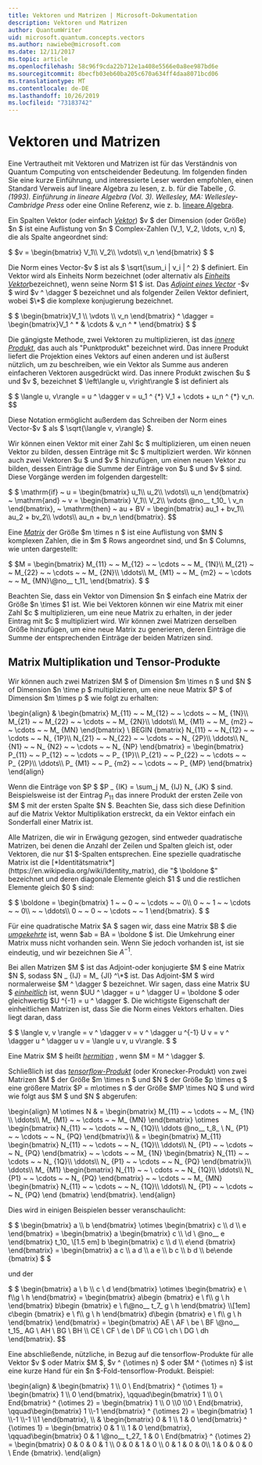 ```yaml
---
title: Vektoren und Matrizen | Microsoft-Dokumentation
description: Vektoren und Matrizen
author: QuantumWriter
uid: microsoft.quantum.concepts.vectors
ms.author: nawiebe@microsoft.com
ms.date: 12/11/2017
ms.topic: article
ms.openlocfilehash: 58c96f9cda22b712e1a408e5566e0a8ee987bd6e
ms.sourcegitcommit: 8becfb03eb60ba205c670a634ff4daa8071bcd06
ms.translationtype: MT
ms.contentlocale: de-DE
ms.lasthandoff: 10/26/2019
ms.locfileid: "73183742"
---
```

# <a name="vectors-and-matrices"></a>Vektoren und Matrizen

Eine Vertrautheit mit Vektoren und Matrizen ist für das Verständnis von Quantum Computing von entscheidender Bedeutung. Im folgenden finden Sie eine kurze Einführung, und interessierte Leser werden empfohlen, einen Standard Verweis auf lineare Algebra zu lesen, z. b. für die Tabelle *, G. (1993). Einführung in lineare Algebra (Vol. 3). Wellesley, MA: Wellesley-Cambridge Press* oder eine Online Referenz, wie z. b. [lineare Algebra](http://joshua.smcvt.edu/linearalgebra/).

Ein Spalten Vektor (oder einfach [*Vektor*](https://en.wikipedia.org/wiki/Vector_(mathematics_and_physics))) $v $ der Dimension (oder Größe) $n $ ist eine Auflistung von $n $ Complex-Zahlen (V_1, V_2, \ldots, v_n) $, die als Spalte angeordnet sind:

$ $v = \begin{bmatrix} V_1\\\\ V_2\\\\ \vdots\\\\ v_n \end{bmatrix} $ $

Die Norm eines Vector-$v $ ist als $ \sqrt{\sum\_i | v\_i | ^ 2} $ definiert. Ein Vektor wird als Einheits Norm bezeichnet (oder alternativ als [*Einheits Vektor*](https://en.wikipedia.org/wiki/Unit_vector)bezeichnet), wenn seine Norm $1 $ ist. Das [*Adjoint eines Vector*](https://en.wikipedia.org/wiki/Adjoint_matrix) -$v $ wird $v ^ \dagger $ bezeichnet und als folgender Zeilen Vektor definiert, wobei $\*$ die komplexe konjugierung bezeichnet.

$ $ \begin{bmatrix}V_1 \\\\ \vdots \\\\ v_n \end{bmatrix} ^ \dagger = \begin{bmatrix}V_1 ^ * & \cdots & v_n ^ * \end{bmatrix} $ $

Die gängigste Methode, zwei Vektoren zu multiplizieren, ist das [*innere Produkt*](https://en.wikipedia.org/wiki/Inner_product_space), das auch als "Punktprodukt" bezeichnet wird.  Das innere Produkt liefert die Projektion eines Vektors auf einen anderen und ist äußerst nützlich, um zu beschreiben, wie ein Vektor als Summe aus anderen einfacheren Vektoren ausgedrückt wird.  Das innere Produkt zwischen $u $ und $v $, bezeichnet $ \left\langle u, v\right\rangle $ ist definiert als

$ $ \langle u, v\rangle = u ^ \dagger v = u\_1 ^ {\*} V_1 + \cdots + u\_n ^ {\*} v\_n.
$$

Diese Notation ermöglicht außerdem das Schreiben der Norm eines Vector-$v $ als $ \sqrt{\langle v, v\rangle} $.

Wir können einen Vektor mit einer Zahl $c $ multiplizieren, um einen neuen Vektor zu bilden, dessen Einträge mit $c $ multipliziert werden. Wir können auch zwei Vektoren $u $ und $v $ hinzufügen, um einen neuen Vektor zu bilden, dessen Einträge die Summe der Einträge von $u $ und $v $ sind. Diese Vorgänge werden im folgenden dargestellt:

$ $ \mathrm{if} ~ u = \begin{bmatrix} u_1\\\\ u_2\\\\ \vdots\\\\ u_n \end{bmatrix} ~ \mathrm{and} ~ v = \begin{bmatrix} V_1\\\\ V_2\\\\ \vdots @no__ t_10_ \\ v_n \end{bmatrix}, ~ \mathrm{then} ~ au + BV = \begin{bmatrix} au_1 + bv_1\\\\ au_2 + bv_2\\\\ \vdots\\\\ au_n + bv_n \end{bmatrix}.
$$

Eine [*Matrix*](https://en.wikipedia.org/wiki/Matrix_(mathematics)) der Größe $m \times n $ ist eine Auflistung von $MN $ komplexen Zahlen, die in $m $ Rows angeordnet sind, und $n $ Columns, wie unten dargestellt:

$ $M = \begin{bmatrix} M_{11} ~ ~ M_{12} ~ ~ \cdots ~ ~ M_ {1N}\\\\ M_{21} ~ ~ M_{22} ~ ~ \cdots ~ ~ M_ {2N}\\\\ \ddots\\\\ M_ {M1} ~ ~ M_ {m2} ~ ~ \cdots ~ ~ M_ {MN}\\@no__ t_11_ \end{bmatrix}. $ $

Beachten Sie, dass ein Vektor von Dimension $n $ einfach eine Matrix der Größe $n \times $1 ist. Wie bei Vektoren können wir eine Matrix mit einer Zahl $c $ multiplizieren, um eine neue Matrix zu erhalten, in der jeder Eintrag mit $c $ multipliziert wird. Wir können zwei Matrizen derselben Größe hinzufügen, um eine neue Matrix zu generieren, deren Einträge die Summe der entsprechenden Einträge der beiden Matrizen sind. 

## <a name="matrix-multiplication-and-tensor-products"></a>Matrix Multiplikation und Tensor-Produkte

Wir können auch zwei Matrizen $M $ of Dimension $m \times n $ und $N $ of Dimension $n \time p $ multiplizieren, um eine neue Matrix $P $ of Dimension $m \times p $ wie folgt zu erhalten:

\begin{align} & \begin{bmatrix} M_{11} ~ ~ M_{12} ~ ~ \cdots ~ ~ M_ {1N}\\\\ M_{21} ~ ~ M_{22} ~ ~ \cdots ~ ~ M_ {2N}\\\\ \ddots\\\\ M_ {M1} ~ ~ M_ {m2} ~ ~ \cdots ~ ~ M_ {MN} \end{bmatrix} \ BEGIN {bmatrix} N_{11} ~ ~ N_{12} ~ ~ \cdots ~ ~ N_ {1P}\\\\ N_{21} ~ ~ N_{22} ~ ~ \cdots ~ ~ N_ {2P}\\\\ \ddots\\\\ N_ {N1} ~ ~ N_ {N2} ~ ~ \cdots ~ ~ N_ {NP} \end{bmatrix} = \begin{bmatrix} P_{11} ~ ~ P_{12} ~ ~ \cdots ~ ~ P_ {1P}\\\\ P_{21} ~ ~ P_{22} ~ ~ \cdots ~ ~ P_ {2P}\\\\ \ddots\\\\ P_ {M1} ~ ~ P_ {m2} ~ ~ \cdots ~ ~ P_ {MP} \end{bmatrix} \end{align}

Wenn die Einträge von $P $ $P _ {IK} = \sum_j M_ {IJ} N_ {JK} $ sind. Beispielsweise ist der Eintrag $P _{11}$ das innere Produkt der ersten Zeile von $M $ mit der ersten Spalte $N $. Beachten Sie, dass sich diese Definition auf die Matrix Vektor Multiplikation erstreckt, da ein Vektor einfach ein Sonderfall einer Matrix ist. 

Alle Matrizen, die wir in Erwägung gezogen, sind entweder quadratische Matrizen, bei denen die Anzahl der Zeilen und Spalten gleich ist, oder Vektoren, die nur $1 $-Spalten entsprechen. Eine spezielle quadratische Matrix ist die [*Identitätsmatrix*](https://en.wikipedia.org/wiki/Identity_matrix), die "$ \boldone $" bezeichnet und deren diagonale Elemente gleich $1 $ und die restlichen Elemente gleich $0 $ sind:

$ $ \boldone = \begin{bmatrix} 1 ~ ~ 0 ~ ~ \cdots ~ ~ 0\\\\ 0 ~ ~ 1 ~ ~ \cdots ~ ~ 0\\\\ ~ ~ \ddots\\\\ 0 ~ ~ 0 ~ ~ \cdots ~ ~ 1 \end{bmatrix}. $ $

Für eine quadratische Matrix $A $ sagen wir, dass eine Matrix $B $ die [*umgekehrte*](https://en.wikipedia.org/wiki/Invertible_matrix) ist, wenn $ab = BA = \boldone $ ist. Die Umkehrung einer Matrix muss nicht vorhanden sein. Wenn Sie jedoch vorhanden ist, ist sie eindeutig, und wir bezeichnen Sie $A ^{-1}$. 

Bei allen Matrizen $M $ ist das Adjoint-oder konjugierte $M $ eine Matrix $N $, sodass $N _ {IJ} = M_ {JI} ^\*$ ist. Das Adjoint-$M $ wird normalerweise $M ^ \dagger $ bezeichnet. Wir sagen, dass eine Matrix $U $ [*einheitlich*](https://en.wikipedia.org/wiki/Unitary_matrix) ist, wenn $UU ^ \dagger = u ^ \dagger U = \boldone $ oder gleichwertig $U ^{-1} = u ^ \dagger $.  Die wichtigste Eigenschaft der einheitlichen Matrizen ist, dass Sie die Norm eines Vektors erhalten.  Dies liegt daran, dass 

$ $ \langle v, v \rangle = v ^ \dagger v = v ^ \dagger u ^{-1} U v = v ^ \dagger u ^ \dagger u v = \langle u v, u v\rangle. $ $  

Eine Matrix $M $ heißt [*hermitian*](https://en.wikipedia.org/wiki/Hermitian_matrix) , wenn $M = M ^ \dagger $.

Schließlich ist das [*tensorflow-Produkt*](https://en.wikipedia.org/wiki/Tensor_product) (oder Kronecker-Produkt) von zwei Matrizen $M $ der Größe $m \times n $ und $N $ der Größe $p \times q $ eine größere Matrix $P = m\otimes n $ der Größe $MP \times NQ $ und wird wie folgt aus $M $ und $N $ abgerufen:

\begin{align} M \otimes N & = \begin{bmatrix} M_{11} ~ ~ \cdots ~ ~ M_ {1N} \\\\ \ddots\\\\ M_ {M1} ~ ~ \cdots ~ ~ M_ {MN} \end{bmatrix} \otimes \begin{bmatrix} N_{11} ~ ~ \cdots ~ ~ N_ {1Q}\\\\ \ddots @no__ t_8_ \\ N_ {P1} ~ ~ \cdots ~ ~ N_ {PQ} \end{bmatrix}\\\\ & = \begin{bmatrix} M_{11} \begin{bmatrix} N_{11} ~ ~ \cdots ~ ~ N_ {1Q}\\\\ \ddots\\\\ N_ {P1} ~ ~ \cdots ~ ~ N_ {PQ} \end{bmatrix} ~ ~ \cdots ~ ~ M_ {1N} \begin{bmatrix} N_{11} ~ ~ \cdots ~ ~ N_ {1Q}\\\\ \ddots\\\\ N_ {P1} ~ ~ \cdots ~ ~ N_ {PQ} \end{bmatrix}\\\\ \ddots\\\\ M_ {M1} \begin{bmatrix} N_{11} ~ ~ \ cdots ~ ~ N_ {1Q}\\\\ \ddots\\\\ N_ {P1} ~ ~ \cdots ~ ~ N_ {PQ} \end{bmatrix} ~ ~ \cdots ~ ~ M_ {MN} \begin{bmatrix} N_{11} ~ ~ \cdots ~ ~ N_ {1Q}\\\\ \ddots\\\\ N_ {P1} ~ ~ \cdots ~ ~ N_ {PQ} \end {bmatrix} \end{bmatrix}.
\end{align}

Dies wird in einigen Beispielen besser veranschaulicht:

$ $ \begin{bmatrix} a \\\\ b \end{bmatrix} \otimes \begin{bmatrix} c \\\\ d \\\\ e \end{bmatrix} = \begin{bmatrix} a \begin{bmatrix} c \\\\ \\d \\ @no__ e \end{bmatrix} t_10_ \\[1.5 em] b \begin{bmatrix} c \\\\ d \\\\ e\end {bmatrix} \end{bmatrix} = \begin{bmatrix} a c \\\\ a d \\\\ a e \\\\ b c \\\\ b d \\\\ be\ende {bmatrix} $ $

und der

$ $ \begin{bmatrix} a \ b \\\\ c \ d \end{bmatrix} \otimes \begin{bmatrix} e \ f\\\\g \ h \end{bmatrix} = \begin{bmatrix} a\begin {bmatrix} e \ f\\\\ g \ h \end{bmatrix} b\begin {bmatrix} e \ f\\@no__ t_7_ g \ h \end{bmatrix} \\\\[1em] c\begin {bmatrix} e \ f\\\\ g \ h \end{bmatrix} d\begin {bmatrix} e \ f\\\\ g \ h \end{bmatrix} \end{bmatrix} = \begin{bmatrix} AE \ AF \ be \ BF \\@no__ t_15_ AG \ AH \ BG \ BH \\\\ CE \ CF \ de \ DF \\\\ CG \ ch \ DG \ dh \end{bmatrix}.
$$

Eine abschließende, nützliche, in Bezug auf die tensorflow-Produkte für alle Vektor $v $ oder Matrix $M $, $v ^ {\otimes n} $ oder $M ^ {\otimes n} $ ist eine kurze Hand für ein $n $-Fold-tensorflow-Produkt.  Beispiel:

\begin{align} & \begin{bmatrix} 1 \\\\ 0 \ End{bmatrix} ^ {\otimes 1} = \begin{bmatrix} 1 \\\\ 0 \end{bmatrix}, \qquad\begin{bmatrix} 1 \\\\ 0 \ End{bmatrix} ^ {\otimes 2} = \begin{bmatrix} 1 \\\\ 0 \\\\0 \\\\0 \ End{bmatrix}, \qquad\begin{bmatrix} 1 \\\\-1 \end{bmatrix} ^ {\otimes 2} = \begin{bmatrix} 1 \\\\-1 \\\\-1 \\\\1 \end{bmatrix}, \\\\ & \begin{bmatrix} 0 & 1 \\\\ 1 & 0 \end{bmatrix} ^ {\otimes 1} = \begin{bmatrix} 0 & 1 \\\\ 1 & 0 \end{bmatrix}, \qquad\begin{bmatrix} 0 & 1 \\@no__ t_27_ 1 & 0 \ End{bmatrix} ^ {\otimes 2} = \begin{bmatrix} 0 & 0 & 0 & 1 \\\\ 0 & 0 & 1 & 0 \\\\ 0 & 1 & 0 & 0\\\\ 1 & 0 & 0 & 0 \ Ende {bmatrix}.
\end{align}

